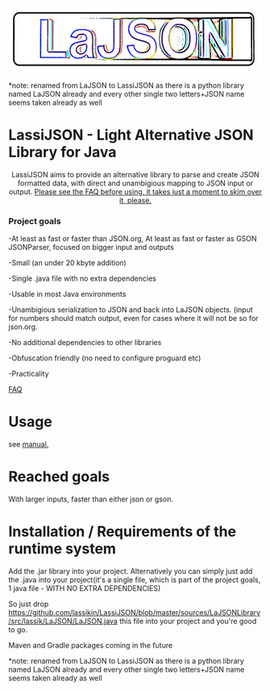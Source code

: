 
<p align="center">
  <img width="600" height="131" src="https://github.com/lassikin/LaJSON/raw/master/jsonlogo2.png">
</p>
*note: renamed from LaJSON to LassiJSON as there is a python library named LaJSON already and every other single two letters+JSON name seems taken already as well

# LassiJSON - Light Alternative JSON Library for Java
<center>
LassiJSON aims to provide an alternative library to parse and create JSON formatted data, with direct and unambigious mapping to JSON input or output. 
<a href=https://github.com/lassikin/LassiJSON/blob/master/FAQ.md> Please see the FAQ before using, it takes just a moment to skim over it, please. </a>
</center>
<h3>Project goals</h3>
<p>-At least as fast or faster than JSON.org, At least as fast or faster as GSON JSONParser, focused on bigger input and outputs</p>
<p>-Small (an under 20 kbyte addition)</p>
<p>-Single .java file with no extra dependencies</p>
<p>-Usable in most Java environments</p>
<p>-Unambigious serialization to JSON and back into LaJSON objects. (input for numbers should match output, even for cases where it will not be so for json.org.</p>
<p>-No additional dependencies to other libraries</p>
<p>-Obfuscation friendly (no need to configure proguard etc) </p>
<p>-<bold>Practicality</bold></p>

<a href=https://github.com/lassikin/LassiJSON/blob/master/FAQ.md> FAQ </a>

# Usage

see <a href=https://github.com/lassikin/LassiJSON/blob/master/manual.md> manual. </a>

# Reached goals
With larger inputs, faster than either json or gson.

# Installation / Requirements of the runtime system

Add the .jar library into your project. Alternatively you can simply just add the .java into your project(it's a single file, which is part of the project goals, 1 java file - WITH NO EXTRA DEPENDENCIES)

So just drop https://github.com/lassikin/LassiJSON/blob/master/sources/LaJSONLibrary/src/lassik/LaJSON/LaJSON.java this file into your project and you're good to go.

Maven and Gradle packages coming in the future

*note: renamed from LaJSON to LassiJSON as there is a python library named LaJSON already and every other single two letters+JSON name seems taken already as well
